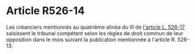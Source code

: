 # Article R526-14

Les créanciers mentionnés au quatrième alinéa du III de <a href='/code-de-commerce/partie-legislative/livre-v-des-effets-de-commerce-et-des-garanties/titre-ii-des-garanties/chapitre-vi-de-la-protection-de-lentrepreneur-individuel-et-du-conjoint/section-2-de-lentrepreneur-individuel-a-responsabilite-limitee/l526-17.md'>l'article L. 526-17</a> saisissent le tribunal compétent selon les règles de droit commun de leur opposition dans le mois suivant la publication mentionnée à l'article R. 526-13.